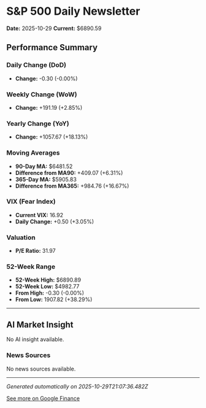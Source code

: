 # S&P 500 Daily Newsletter

**Date:** 2025-10-29
**Current:** $6890.59

## Performance Summary

### Daily Change (DoD)
- **Change:** -0.30 (-0.00%)

### Weekly Change (WoW)
- **Change:** +191.19 (+2.85%)

### Yearly Change (YoY)
- **Change:** +1057.67 (+18.13%)

### Moving Averages
- **90-Day MA:** $6481.52
- **Difference from MA90:** +409.07 (+6.31%)
- **365-Day MA:** $5905.83
- **Difference from MA365:** +984.76 (+16.67%)

### VIX (Fear Index)
- **Current VIX:** 16.92
- **Daily Change:** +0.50 (+3.05%)

### Valuation
- **P/E Ratio:** 31.97

### 52-Week Range
- **52-Week High:** $6890.89
- **52-Week Low:** $4982.77
- **From High:** -0.30 (-0.00%)
- **From Low:** 1907.82 (+38.29%)

---

## AI Market Insight

No AI insight available.

### News Sources
No news sources available.

---

*Generated automatically on 2025-10-29T21:07:36.482Z*

[See more on Google Finance](https://www.google.com/finance/quote/.INX:INDEXSP)
